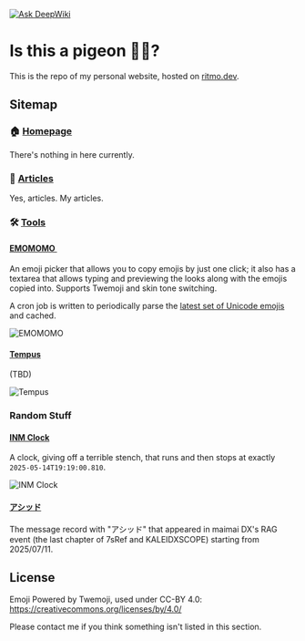 [![Ask DeepWiki](https://deepwiki.com/badge.svg)](https://deepwiki.com/ritmo-v0/ritmo-dev-site)

# Is this a pigeon 🫴🦋?
This is the repo of my personal website, hosted on [ritmo.dev](https://ritmo.dev).

## Sitemap
### 🏠 [Homepage](https://ritmo.dev)
There's nothing in here currently.

### 📝 [Articles](https://ritmo.dev/articles)
Yes, articles. My articles.

### 🛠️ [Tools](https://ritmo.dev/tools)

#### [EMOMOMO <img src="https://github.com/jdecked/twemoji/blob/main/assets/svg/1f609.svg" width="16">](https://ritmo.dev/tools/emomomo)
An emoji picker that allows you to copy emojis by just one click; it also has a textarea that allows typing and previewing the looks along with the emojis copied into. Supports Twemoji and skin tone switching.

A cron job is written to periodically parse the [latest set of Unicode emojis](https://unicode.org/Public/emoji/latest/emoji-test.txt) and cached.

![EMOMOMO](https://github.com/ritmoHung/ritmo-dev-site/blob/main/src/app/tools/emomomo/opengraph-image.png)

#### [Tempus](https://ritmo.dev/tools/tempus)
(TBD)

![Tempus](https://github.com/ritmoHung/ritmo-dev-site/blob/main/src/app/tools/tempus/opengraph-image.png)

### Random Stuff
#### [INM Clock](https://ritmo.dev/stuff/inm-clock)
A clock, giving off a terrible stench, that runs and then stops at exactly `2025-05-14T19:19:00.810`.

![INM Clock](https://github.com/ritmoHung/ritmo-dev-site/blob/main/src/app/stuff/inm-clock/opengraph-image.png)

#### [アシッド](https://ritmo.dev/stuff/7sref4)
The message record with "アシッド" that appeared in maimai DX's RAG event (the last chapter of 7sRef and KALEIDXSCOPE) starting from 2025/07/11.

## License
Emoji Powered by Twemoji, used under CC-BY 4.0: https://creativecommons.org/licenses/by/4.0/

Please contact me if you think something isn't listed in this section.